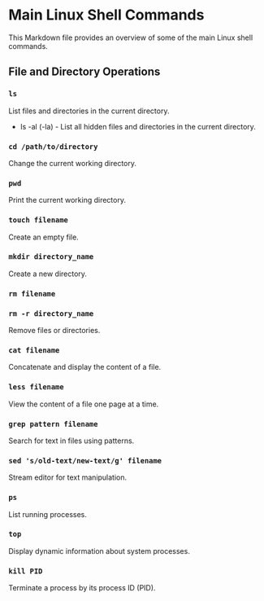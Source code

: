 # Main Linux Shell Commands

This Markdown file provides an overview of some of the main Linux shell commands.

## File and Directory Operations

### `ls`
List files and directories in the current directory.

- ls -al (-la) - List all hidden files and directories in the current directory.

### `cd /path/to/directory`
Change the current working directory.

### `pwd`
Print the current working directory.

### `touch filename`
Create an empty file.

### `mkdir directory_name`
Create a new directory.

### `rm filename`
### `rm -r directory_name`
Remove files or directories.

### `cat filename`
Concatenate and display the content of a file.

### `less filename`
View the content of a file one page at a time.

### `grep pattern filename`
Search for text in files using patterns.

### `sed 's/old-text/new-text/g' filename`
Stream editor for text manipulation.

### `ps`
List running processes.

### `top`
Display dynamic information about system processes.

### `kill PID`
Terminate a process by its process ID (PID).

